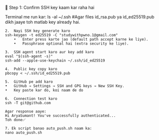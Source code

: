 🔹 Step 1: Confirm SSH key kaam kar raha hai

Terminal me run kar:
ls -al ~/.ssh  #Agar files id_rsa.pub ya id_ed25519.pub dikh jaaye toh matlab key already hai.

	2.	Nayi SSH key generate karo
    ssh-keygen -t ed25519 -C "studywithpwno.1@gmail.com"
    	•	Enter press karte jao (default path accept karne ke liye).
	    •	Passphrase optional hai (extra security ke liye).

    3.	SSH agent start karo aur key add karo
    eval "$(ssh-agent -s)"
    ssh-add --apple-use-keychain ~/.ssh/id_ed25519

    4.	Public key copy karo
    pbcopy < ~/.ssh/id_ed25519.pub

    5.	GitHub pe add karo
	•	GitHub → Settings → SSH and GPG keys → New SSH Key.
	•	Key paste kar do, koi naam de do 

    6.	Connection test karo
    ssh -T git@github.com

    Agar response aaye:
    Hi AryaSumant! You've successfully authenticated...  
    Toh done✅

    7. Ek script banao auto_push.sh naam ka: 
    nano auto_push.sh